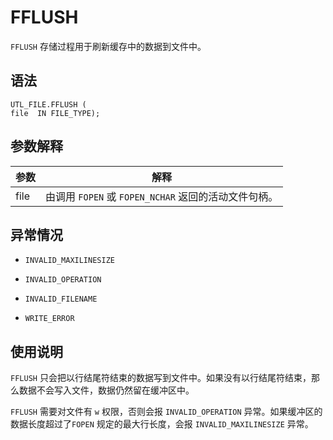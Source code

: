 FFLUSH 
===========================

`FFLUSH` 存储过程用于刷新缓存中的数据到文件中。

语法 
-----------------------

```unknow
UTL_FILE.FFLUSH (
file  IN FILE_TYPE);
```



参数解释 
-------------------------



|  参数  |                   解释                   |
|------|----------------------------------------|
| file | 由调用 `FOPEN` 或 `FOPEN_NCHAR` 返回的活动文件句柄。 |



异常情况 
-------------------------

* `INVALID_MAXILINESIZE`

  

* `INVALID_OPERATION`

  

* `INVALID_FILENAME`

  

* `WRITE_ERROR`

  




使用说明 
-------------------------

`FFLUSH` 只会把以行结尾符结束的数据写到文件中。如果没有以行结尾符结束，那么数据不会写入文件，数据仍然留在缓冲区中。

`FFLUSH` 需要对文件有 `w` 权限，否则会报 `INVALID_OPERATION` 异常。如果缓冲区的数据长度超过了`FOPEN` 规定的最大行长度，会报 `INVALID_MAXILINESIZE` 异常。
